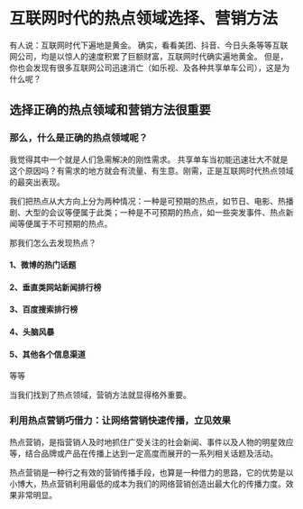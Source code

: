 # 互联网时代的热点领域选择、营销方法

有人说：互联网时代下遍地是黄金。
确实，看看美团、抖音、今日头条等等互联网公司，均是以惊人的速度积累了巨额财富，互联网时代确实遍地黄金。
但是，你也会发现有很多互联网公司迅速消亡（如乐视、及各种共享单车公司），这是为什么呢？
## 选择正确的热点领域和营销方法很重要
### 那么，什么是正确的热点领域呢？

我觉得其中一个就是人们急需解决的刚性需求。
共享单车当初能迅速壮大不就是这个原因吗？有需求的地方就会有流量、有生意。刚需，正是互联网时代热点领域的最突出表现。

我们把热点从大方向上分为两种情况：一种是可预期的热点，如节日、电影、热播剧、大型的会议等便属于此类；一种是不可预期的热点，如一些突发事件、热点新闻等便属于不可预期的热点。

那我们怎么去发现热点？

#### 1、微博的热门话题
#### 2、垂直类网站新闻排行榜
#### 3、百度搜索排行榜
#### 4、头脑风暴
#### 5、其他各个信息渠道

等等

当我们找到了热点领域，营销方法就显得格外重要。

### 利用热点营销巧借力：让网络营销快速传播，立见效果

热点营销，是指营销人及时地抓住广受关注的社会新闻、事件以及人物的明星效应等，结合品牌或产品在传播上达到一定高度而展开的一系列相关话题及活动。

热点营销是一种行之有效的营销传播手段，也算是一种借力的思路，它的优势是以小博大，热点营销利用最低的成本为我们的网络营销创造出最大化的传播力度。效果非常明显。

